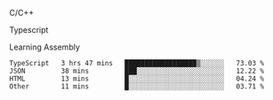 <p>C/C++</p>
<p> Typescript</p>
<p>Learning Assembly</p>

<!--START_SECTION:waka-->

```text
TypeScript   3 hrs 47 mins   ██████████████████▒░░░░░░   73.03 %
JSON         38 mins         ███░░░░░░░░░░░░░░░░░░░░░░   12.22 %
HTML         13 mins         █░░░░░░░░░░░░░░░░░░░░░░░░   04.24 %
Other        11 mins         █░░░░░░░░░░░░░░░░░░░░░░░░   03.71 %
```

<!--END_SECTION:waka-->
